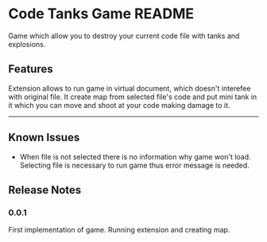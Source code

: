 # Code Tanks Game README

Game which allow you to destroy your current code file with tanks and explosions.

## Features

Extension allows to run game in virtual document, which doesn't interefee with original file. It create map from selected file's code and put mini tank in it which you can move and shoot at your code making damage to it.

---
## Known Issues

- When file is not selected there is no information why game won't load. Selecting file is necessary to run game thus error message is needed.

## Release Notes

### 0.0.1
First implementation of game. Running extension and creating map.